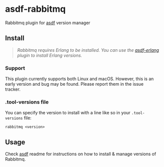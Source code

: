 # asdf-rabbitmq

Rabbitmq plugin for [asdf](https://github.com/asdf-vm/asdf) version manager

## Install

> *Rabbitmq requires Erlang to be installed. You can use the [asdf-erlang](https://github.com/asdf-vm/asdf-erlang) plugin to install Erlang versions.*

### Support

This plugin currently supports both Linux and macOS.
However, this is an early version and bug may be found. Please report them in the issue tracker.

### .tool-versions file

You can specify the version to install with a line like so in your `.tool-versions` file:

```
rabbitmq <version>
```

## Usage

Check [asdf](https://github.com/asdf-vm/asdf) readme for instructions on how to install & manage versions of Rabbitmq.
